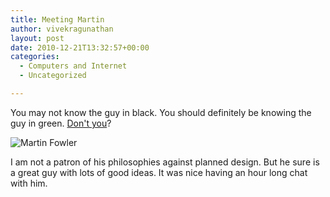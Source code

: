 ```yaml
---
title: Meeting Martin
author: vivekragunathan
layout: post
date: 2010-12-21T13:32:57+00:00
categories:
  - Computers and Internet
  - Uncategorized

---
```

You may not know the guy in black. You should definitely be knowing the guy in green. [Don't you](http://martinfowler.com/aboutMe.html)?

![Martin Fowler](/images/2010/12/martin-and-i.jpg)

I am not a patron of his philosophies against planned design. But he sure is a great guy with lots of good ideas. It was nice having an hour long chat with him.
